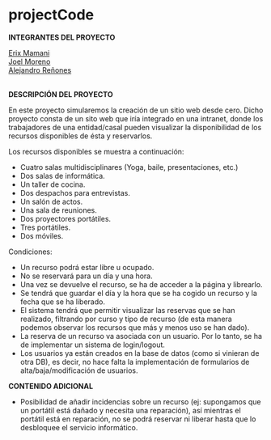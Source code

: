 # projectCode

<b>INTEGRANTES DEL PROYECTO</b><br>

<a href="https://darnaik.github.io">Erix Mamani</a><br>
<a href="#">Joel Moreno</a><br>
<a href="https://IamJikan.github.io">Alejandro Reñones</a><br><br>

<b>DESCRIPCIÓN DEL PROYECTO</b><br>
  
En este proyecto simularemos la creación de un sitio web desde cero. Dicho proyecto consta de un sito web que iría integrado en una intranet, donde los trabajadores de una entidad/casal pueden visualizar la disponibilidad de los recursos disponibles de ésta y reservarlos.

Los recursos disponibles se muestra a continuación:

- Cuatro salas multidisciplinares (Yoga, baile, presentaciones, etc.)
- Dos salas de informática.
- Un taller de cocina.
- Dos despachos para entrevistas.
- Un salón de actos.
- Una sala de reuniones.
- Dos proyectores portátiles.
- Tres portátiles.
- Dos móviles.

Condiciones:

- Un recurso podrá estar libre u ocupado.
- No se reservará para un día y una hora.
- Una vez se devuelve el recurso, se ha de acceder a la página y librearlo.
- Se tendrá que guardar el día y la hora que se ha cogido un recurso y la fecha que se ha liberado.
- El sistema tendrá que permitir visualizar las reservas que se han realizado, filtrando por curso y tipo de recurso (de esta manera       podemos observar los recursos que más y menos uso se han dado).
- La reserva de un recurso va asociada con un usuario. Por lo tanto, se ha de implementar un sistema de login/logout.
- Los usuarios ya están creados en la base de datos (como si vinieran de otra DB), es decir, no hace falta la implementación de           formularios de alta/baja/modificación de usuarios.

<b>CONTENIDO ADICIONAL</b><br>
+ Posibilidad de añadir incidencias sobre un recurso (ej: supongamos que un portátil está dañado y necesita una reparación), así mientras el portátil está en reparación, no se podrá reservar ni liberar hasta que lo desbloquee el servicio informático.


